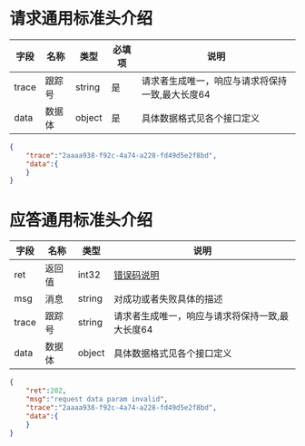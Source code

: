 # 请求通用标准头介绍

| 字段  | 名称   | 类型   | 必填项 | 说明                                            |
| ----- | ------ | ------ | ------ | ----------------------------------------------- |
| trace | 跟踪号 | string | 是     | 请求者生成唯一，响应与请求将保持一致,最大长度64 |
| data  | 数据体 | object | 是     | 具体数据格式见各个接口定义                      |
```json
{
    "trace":"2aaaa938-f92c-4a74-a228-fd49d5e2f8bd",
    "data":{
    }
}
```

# 应答通用标准头介绍

| 字段  | 名称   | 类型   | 说明                                            |
| ----- | ------ | ------ | ----------------------------------------------- |
| ret   | 返回值 | int32  | [错误码说明](doc-2138451)                       |
| msg   | 消息   | string | 对成功或者失败具体的描述                        |
| trace | 跟踪号 | string | 请求者生成唯一，响应与请求将保持一致,最大长度64 |
| data  | 数据体 | object | 具体数据格式见各个接口定义                      |
```json
{
    "ret":202,
    "msg":"request data param invalid",
    "trace":"2aaaa938-f92c-4a74-a228-fd49d5e2f8bd",
    "data":{
    }    
}
```